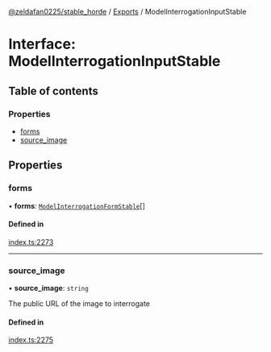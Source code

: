 [@zeldafan0225/stable_horde](../README.md) / [Exports](../modules.md) / ModelInterrogationInputStable

# Interface: ModelInterrogationInputStable

## Table of contents

### Properties

- [forms](ModelInterrogationInputStable.md#forms)
- [source\_image](ModelInterrogationInputStable.md#source_image)

## Properties

### forms

• **forms**: [`ModelInterrogationFormStable`](ModelInterrogationFormStable.md)[]

#### Defined in

[index.ts:2273](https://github.com/ZeldaFan0225/stable_horde/blob/6d32b90/index.ts#L2273)

___

### source\_image

• **source\_image**: `string`

The public URL of the image to interrogate

#### Defined in

[index.ts:2275](https://github.com/ZeldaFan0225/stable_horde/blob/6d32b90/index.ts#L2275)
